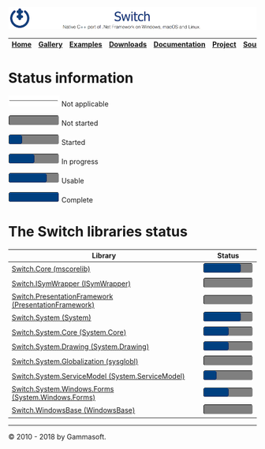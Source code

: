 ![Switch Header](Pictures/SwitchNativeC++port.png)

| [Home](Home.md) | [Gallery](Gallery.md) | [Examples](Examples.md) | [Downloads](Downloads.md) | [Documentation](Documentation.md) | [Project](https://sourceforge.net/projects/switchpro) | [Source](https://github.com/gammasoft71/switch) | [License](License.md) | [Contact](Contact.md) | [Gammasoft](https://gammasoft71.wixsite.com/gammasoft) |
|-----------------|-----------------------|-------------------------|-------------------------|-----------------------------------|-------------------------------------------------------|-------------------------------------------------|-----------------------|-----------------------|---------------------------------------------------------|

# Status information

![Progress](Pictures/ProgressIna.png) Not applicable

![Progress](Pictures/Progress0.png) Not started

![Progress](Pictures/Progress25.png) Started

![Progress](Pictures/Progress50.png) In progress

![Progress](Pictures/Progress75.png) Usable

![Progress](Pictures/Progress100.png) Complete

# The Switch libraries status

| Library                                                                                      | Status                                |
|----------------------------------------------------------------------------------------------|---------------------------------------|
| [Switch.Core (mscorelib)](SwitchCoreStatus.md)                                               | ![Progress](Pictures/Progress75.png)  |
| [Switch.ISymWrapper (ISymWrapper)](SwitchISymWrapperStatus.md)                               | ![Progress](Pictures/Progress0.png)   |
| [Switch.PresentationFramework (PresentationFramework)](SwitchPresentationFrameworkStatus.md) | ![Progress](Pictures/Progress0.png)   |
| [Switch.System (System)](SwitchSystemStatus.md)                                              | ![Progress](Pictures/Progress75.png)  |
| [Switch.System.Core (System.Core)](SwitchSystemCoreStatus.md)                                | ![Progress](Pictures/Progress50.png)  |
| [Switch.System.Drawing (System.Drawing)](SwitchSystemDrawingStatus.md)                       | ![Progress](Pictures/Progress50.png)  |
| [Switch.System.Globalization (sysglobl)](SwitchSystemGlobalizationStatus.md)                 | ![Progress](Pictures/Progress0.png)   |
| [Switch.System.ServiceModel (System.ServiceModel)](SwitchSystemServiceModelStatus.md)        | ![Progress](Pictures/Progress25.png)  |
| [Switch.System.Windows.Forms (System.Windows.Forms)](SwitchSystemWindowsFormsStatus.md)      | ![Progress](Pictures/Progress50.png)  |
| [Switch.WindowsBase (WindowsBase)](SwitchWindowsBaseStatus.md)                               | ![Progress](Pictures/Progress0.png)   |

______________________________________________________________________________________________

© 2010 - 2018 by Gammasoft.
